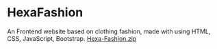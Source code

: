 # HexaFashion
An Frontend website based on clothing fashion, made with using HTML, CSS, JavaScript, Bootstrap.
[Hexa-Fashion.zip](https://github.com/user-attachments/files/17437758/Hexa-Fashion.zip)
